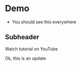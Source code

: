 # Demo

- You should see this everywhere

## Subheader

Watch tutorial on YouTube

Ok, this is an update

